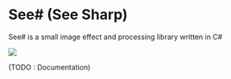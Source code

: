 # See# (See Sharp)

See# is a small image effect and processing library written in C#

<img src="./favicon.ico"/>

(TODO : Documentation)
